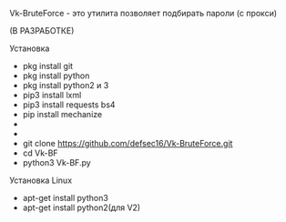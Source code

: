 Vk-BruteForce - это утилита позволяет подбирать пароли (с прокси)

(В РАЗРАБОТКЕ)

Установка
* pkg install git 
* pkg install python
* pkg install python2 и 3
* pip3 install lxml
* pip3 install requests bs4
* pip install mechanize
*
*
* git clone https://github.com/defsec16/Vk-BruteForce.git
* cd Vk-BF
* python3 Vk-BF.py

Установка Linux
* apt-get install python3
* apt-get install python2(для V2)
